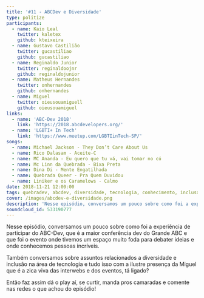 ```yaml
---
title: '#11 - ABCDev e Diversidade'
type: politize
participants:
  - name: Kaio Leal
    twitter: kaletex
    github: kteixeira
  - name: Gustavo Castilião
    twitter: gucastiliao
    github: gucastiliao
  - name: Reginaldo Junior
    twitter: reginaldoojnr
    github: reginaldojunior
  - name: Matheus Hernandes
    twitter: onhernandes
    github: onhernandes
  - name: Miguel
    twitter: oieusouamiguell
    github: oieusouamiguel
links:
  - name: 'ABC-Dev 2018'
    link: 'https://2018.abcdevelopers.org/'
  - name: 'LGBTI+ In Tech'
    link: 'https://www.meetup.com/LGBTIinTech-SP/'
songs:
  - name: Michael Jackson - They Don’t Care About Us
  - name: Rico Dalasam - Aceite-C
  - name: MC Ananda - Eu quero que tu vá, vai tomar no cú
  - name: Mc Linn da Quebrada - Bixa Preta
  - name: Dina Di - Mente Engatilhada
  - name: Quebrada Queer - Pra Quem Duvidou
  - name: Liniker e os Caramelows - Calmo
date: 2018-11-21 12:00:00
tags: quebradev, abcdev, diversidade, tecnologia, conhecimento, inclusao, periferia
cover: /images/abcdev-e-diversidade.png
description: 'Nesse episódio, conversamos um pouco sobre como foi a experiência de participar  do ABC-Dev, que é a maior conferência dev do Grande ABC e que foi o evento onde tivemos um espaço muito foda para debater ideias e onde conhecemos pessoas incríveis.'
soundcloud_id: 533190777
---
```


Nesse episódio, conversamos um pouco sobre como foi a experiência de participar  do ABC-Dev, que é a maior conferência dev do Grande ABC e que foi o evento onde tivemos um espaço muito foda para debater ideias e onde conhecemos pessoas incríveis.
 
Também conversamos sobre assuntos relacionados a diversidade e inclusão na área de tecnologia e tudo isso com a ilustre presença da Miguel que é a zica viva das interwebs e dos eventos, tá ligado? 

Então faz assim dá o play aí, se curtir, manda pros camaradas e comente nas redes o que achou do episódio!
